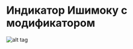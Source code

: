 # Индикатор Ишимоку с модификатором

![alt tag](https://github.com/PC-SET/Ichimoku_Indicator/blob/main/Image/1.jpg?raw=true "Индикатор Ишимоку")​

